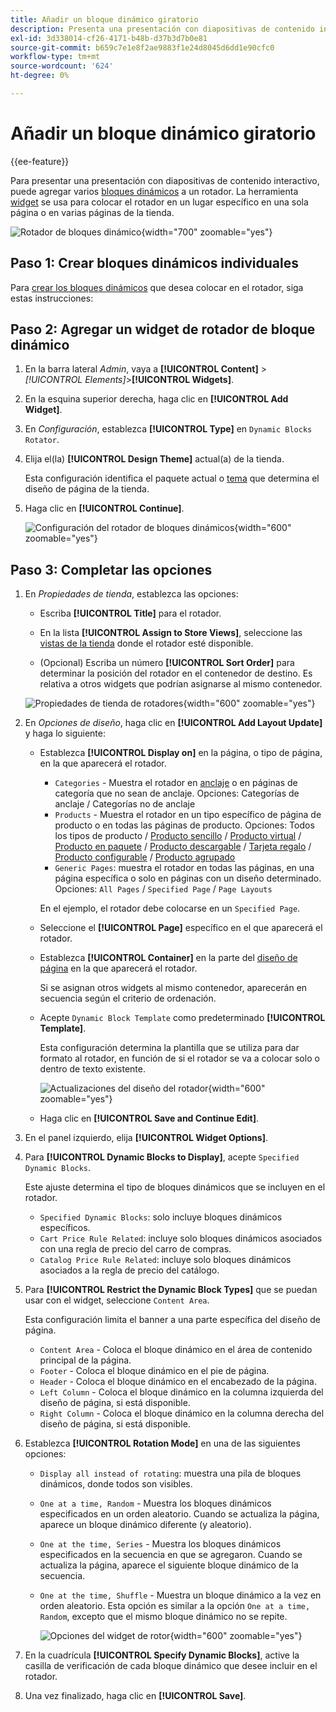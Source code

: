 ```yaml
---
title: Añadir un bloque dinámico giratorio
description: Presenta una presentación con diapositivas de contenido interactivo en la tienda agregando varios bloques dinámicos a un rotador.
exl-id: 3d338014-cf26-4171-b48b-d37b3d7b0e81
source-git-commit: b659c7e1e8f2ae9883f1e24d8045d6dd1e90cfc0
workflow-type: tm+mt
source-wordcount: '624'
ht-degree: 0%

---
```


# Añadir un bloque dinámico giratorio

{{ee-feature}}

Para presentar una presentación con diapositivas de contenido interactivo, puede agregar varios [bloques dinámicos](dynamic-blocks.md) a un rotador. La herramienta [widget](widgets.md) se usa para colocar el rotador en un lugar específico en una sola página o en varias páginas de la tienda.

![Rotador de bloques dinámico](./assets/widget-dynamic-block-rotator.png){width="700" zoomable="yes"}

## Paso 1: Crear bloques dinámicos individuales

Para [crear los bloques dinámicos](dynamic-blocks.md) que desea colocar en el rotador, siga estas instrucciones:

## Paso 2: Agregar un widget de rotador de bloque dinámico

1. En la barra lateral _Admin_, vaya a **[!UICONTROL Content]** > _[!UICONTROL Elements]_>**[!UICONTROL Widgets]**.

1. En la esquina superior derecha, haga clic en **[!UICONTROL Add Widget]**.

1. En _Configuración_, establezca **[!UICONTROL Type]** en `Dynamic Blocks Rotator`.

1. Elija el(la) **[!UICONTROL Design Theme]** actual(a) de la tienda.

   Esta configuración identifica el paquete actual o [tema](themes.md) que determina el diseño de página de la tienda.

1. Haga clic en **[!UICONTROL Continue]**.

   ![Configuración del rotador de bloques dinámicos](./assets/widget-dynamic-block-rotator-settings.png){width="600" zoomable="yes"}

## Paso 3: Completar las opciones

1. En _Propiedades de tienda_, establezca las opciones:

   - Escriba **[!UICONTROL Title]** para el rotador.

   - En la lista **[!UICONTROL Assign to Store Views]**, seleccione las [vistas de la tienda](../getting-started/websites-stores-views.md) donde el rotador esté disponible.

   - (Opcional) Escriba un número **[!UICONTROL Sort Order]** para determinar la posición del rotador en el contenedor de destino. Es relativa a otros widgets que podrían asignarse al mismo contenedor.

   ![Propiedades de tienda de rotadores](./assets/widget-dynamic-block-rotator-storefront-properties.png){width="600" zoomable="yes"}

1. En _Opciones de diseño_, haga clic en **[!UICONTROL Add Layout Update]** y haga lo siguiente:

   - Establezca **[!UICONTROL Display on]** en la página, o tipo de página, en la que aparecerá el rotador.

      - `Categories` - Muestra el rotador en [anclaje](../catalog/navigation-layered.md) o en páginas de categoría que no sean de anclaje. Opciones: Categorías de anclaje / Categorías no de anclaje
      - `Products` - Muestra el rotador en un tipo específico de página de producto o en todas las páginas de producto. Opciones: Todos los tipos de producto / [Producto sencillo](../catalog/product-create-simple.md) / [Producto virtual](../catalog/product-create-virtual.md) / [Producto en paquete](../catalog/product-create-bundle.md) / [Producto descargable](../catalog/product-create-downloadable.md) / [Tarjeta regalo](../catalog/product-gift-card-create.md) / [Producto configurable](../catalog/product-create-configurable.md) / [Producto agrupado](../catalog/product-create-grouped.md)
      - `Generic Pages`: muestra el rotador en todas las páginas, en una página específica o solo en páginas con un diseño determinado. Opciones: `All Pages` / `Specified Page` / `Page Layouts`

     En el ejemplo, el rotador debe colocarse en un `Specified Page`.

   - Seleccione el **[!UICONTROL Page]** específico en el que aparecerá el rotador.

   - Establezca **[!UICONTROL Container]** en la parte del [diseño de página](page-layout.md#standard-page-layouts) en la que aparecerá el rotador.

     Si se asignan otros widgets al mismo contenedor, aparecerán en secuencia según el criterio de ordenación.

   - Acepte `Dynamic Block Template` como predeterminado **[!UICONTROL Template]**.

     Esta configuración determina la plantilla que se utiliza para dar formato al rotador, en función de si el rotador se va a colocar solo o dentro de texto existente.

     ![Actualizaciones del diseño del rotador](./assets/widget-dynamic-block-rotator-layout-updates.png){width="600" zoomable="yes"}

   - Haga clic en **[!UICONTROL Save and Continue Edit]**.

1. En el panel izquierdo, elija **[!UICONTROL Widget Options]**.

1. Para **[!UICONTROL Dynamic Blocks to Display]**, acepte `Specified Dynamic Blocks`.

   Este ajuste determina el tipo de bloques dinámicos que se incluyen en el rotador.

   - `Specified Dynamic Blocks`: solo incluye bloques dinámicos específicos.
   - `Cart Price Rule Related`: incluye solo bloques dinámicos asociados con una regla de precio del carro de compras.
   - `Catalog Price Rule Related`: incluye solo bloques dinámicos asociados a la regla de precio del catálogo.

1. Para **[!UICONTROL Restrict the Dynamic Block Types]** que se puedan usar con el widget, seleccione `Content Area`.

   Esta configuración limita el banner a una parte específica del diseño de página.

   - `Content Area` - Coloca el bloque dinámico en el área de contenido principal de la página.
   - `Footer` - Coloca el bloque dinámico en el pie de página.
   - `Header` - Coloca el bloque dinámico en el encabezado de la página.
   - `Left Column` - Coloca el bloque dinámico en la columna izquierda del diseño de página, si está disponible.
   - `Right Column` - Coloca el bloque dinámico en la columna derecha del diseño de página, si está disponible.

1. Establezca **[!UICONTROL Rotation Mode]** en una de las siguientes opciones:

   - `Display all instead of rotating`: muestra una pila de bloques dinámicos, donde todos son visibles.
   - `One at a time, Random` - Muestra los bloques dinámicos especificados en un orden aleatorio. Cuando se actualiza la página, aparece un bloque dinámico diferente (y aleatorio).
   - `One at the time, Series` - Muestra los bloques dinámicos especificados en la secuencia en que se agregaron. Cuando se actualiza la página, aparece el siguiente bloque dinámico de la secuencia.
   - `One at the time, Shuffle` - Muestra un bloque dinámico a la vez en orden aleatorio. Esta opción es similar a la opción `One at a time, Random`, excepto que el mismo bloque dinámico no se repite.

     ![Opciones del widget de rotor](./assets/widget-dynamic-block-rotator-widget-options.png){width="600" zoomable="yes"}

1. En la cuadrícula **[!UICONTROL Specify Dynamic Blocks]**, active la casilla de verificación de cada bloque dinámico que desee incluir en el rotador.

1. Una vez finalizado, haga clic en **[!UICONTROL Save]**.
